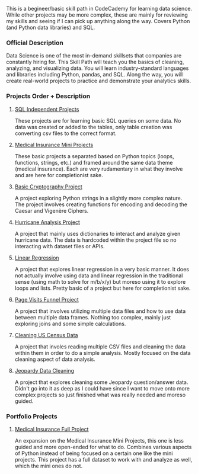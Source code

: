This is a begineer/basic skill path in CodeCademy for learning data science. While other projects may be more complex, these are mainly for reviewing my skills and seeing if I can pick up anything along the way. Covers Python (and Python data libraries) and SQL.

### Official Description
Data Science is one of the most in-demand skillsets that companies are constantly hiring for. This Skill Path will teach you the basics of cleaning, analyzing, and visualizing data. You will learn industry-standard languages and libraries including Python, pandas, and SQL. Along the way, you will create real-world projects to practice and demonstrate your analytics skills.

### Projects Order + Description
1. [SQL Independent Projects](Data%20Science%20SQL%20Independent%20Projects)

    These projects are for learning basic SQL queries on some data. No data was created or added to the tables, only table creation was converting csv files to the correct format. 

2. [Medical Insurance Mini Projects](Medical%20Insurance%20Projects)

    These basic projects a separated based on Python topics (loops, functions, strings, etc.) and framed around the same data theme (medical insurance). Each are very rudamentary in what they involve and are here for completionist sake.  

3. [Basic Cryptography Project](Coded_Correspondence.ipynb)

    A project exploring Python strings in a slightly more complex nature. The project involves creating functions for encoding and decoding the Caesar and Vigenère Ciphers.

4. [Hurricane Analysis Project](Hurricane_Analysis.ipynb)

    A project that mainly uses dictionaries to interact and analyze given hurricane data. The data is hardcoded within the project file so no interacting with dataset files or APIs.  

5. [Linear Regression](Reggie_Linear_Regression.ipynb)
   
   A project that explores linear regression in a very basic manner. It does not actually involve using data and linear regression in the traditional sense (using math to solve for m/b/x/y) but moreso using it to explore loops and lists. Pretty basic of a project but here for completionist sake.

6. [Page Visits Funnel Project](Page_Visits_Funnel_Project)
   
   A project that involves utilizing multiple data files and how to use data between multiple data frames. Nothing too complex, mainly just exploring joins and some simple calculations.

7. [Cleaning US Census Data](Cleaning_US_Census_Data)
   
   A project that involes reading multiple CSV files and cleaning the data within them in order to do a simple analysis. Mostly focused on the data cleaning aspect of data analysis.

8. [Jeopardy Data Cleaning](This_is_Jeopardy_Project)

    A project that explores cleaning some Jeopardy question/answer data. Didn't go into it as deep as I could have since I want to move onto more complex projects so just finished what was really needed and moreso guided.



### Portfolio Projects
1. [Medical Insurance Full Project](Medical%20Insurance%20Full%20Project)

    An expansion on the Medical Insurance Mini Projects, this one is less guided and more open-ended for what to do. Combines various aspects of Python instead of being focused on a certain one like the mini projects. This project has a full dataset to work with and analyze as well, which the mini ones do not. 